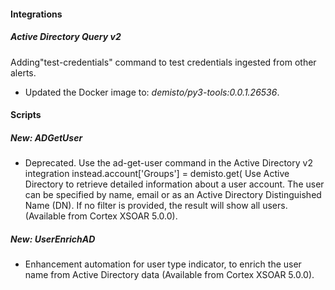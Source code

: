
#### Integrations
##### Active Directory Query v2
Adding"test-credentials" command to test credentials ingested from other alerts.
- Updated the Docker image to: *demisto/py3-tools:0.0.1.26536*.

#### Scripts
##### New: ADGetUser
- Deprecated. Use the ad-get-user command in the Active Directory v2 integration instead.account['Groups'] = demisto.get( Use Active Directory to retrieve detailed information about a user account. The user can be specified by name, email or as an Active Directory Distinguished Name (DN).
If no filter is provided, the result will show all users. (Available from Cortex XSOAR 5.0.0).
##### New: UserEnrichAD
- Enhancement automation for user type indicator, to enrich the user name from Active Directory data (Available from Cortex XSOAR 5.0.0).
